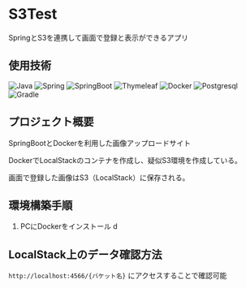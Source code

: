 # S3Test
SpringとS3を連携して画面で登録と表示ができるアプリ

## 使用技術

![Java](https://img.shields.io/badge/Java-000000.svg?logo=openjdk)
![Spring](https://img.shields.io/badge/Spring-000000.svg?logo=Spring)
![SpringBoot](https://img.shields.io/badge/SpringBoot-000000.svg?logo=SpringBoot)
![Thymeleaf](https://img.shields.io/badge/Thymeleaf-000000.svg?logo=Thymeleaf)
![Docker](https://img.shields.io/badge/Docker-000000.svg?logo=Docker)
![Postgresql](https://img.shields.io/badge/Postgresql-000000.svg?logo=Postgresql)
![Gradle](https://img.shields.io/badge/Gradle-000000.svg?logo=Gradle)

## プロジェクト概要

SpringBootとDockerを利用した画像アップロードサイト

DockerでLocalStackのコンテナを作成し、疑似S3環境を作成している。

画面で登録した画像はS3（LocalStack）に保存される。

## 環境構築手順

1. PCにDockerをインストール
 d
## LocalStack上のデータ確認方法

`http://localhost:4566/{バケット名}` にアクセスすることで確認可能

